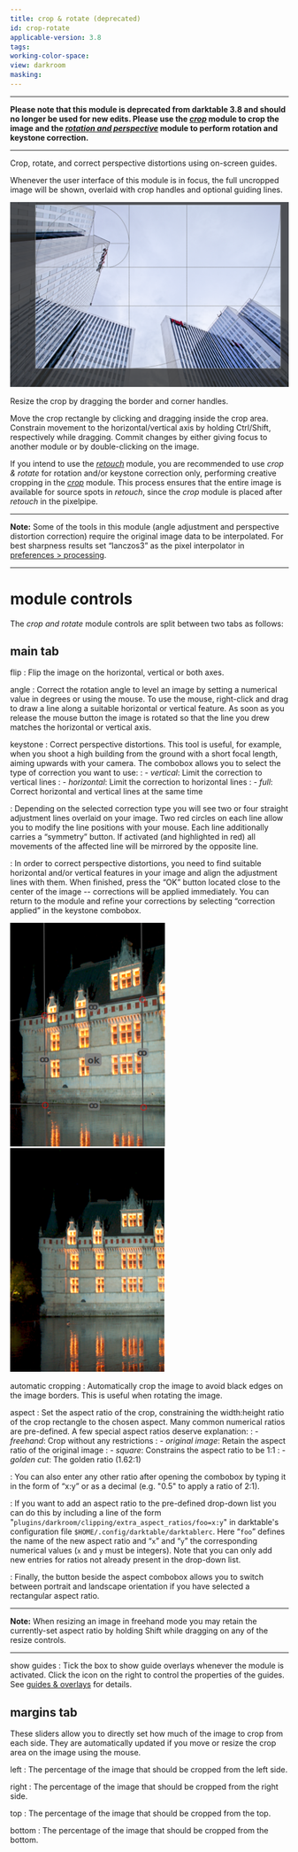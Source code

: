 ```yaml
---
title: crop & rotate (deprecated)
id: crop-rotate
applicable-version: 3.8
tags: 
working-color-space:  
view: darkroom
masking: 
---
```


---

**Please note that this module is deprecated from darktable 3.8 and should no longer be used for new edits. Please use the [_crop_](./crop.md) module to crop the image and the [_rotation and perspective_](./rotation-perspective.md) module to perform rotation and keystone correction.**

---

Crop, rotate, and correct perspective distortions using on-screen guides.

Whenever the user interface of this module is in focus, the full uncropped image will be shown, overlaid with crop handles and optional guiding lines.

![screen controls](./crop-rotate/screen-controls.png#w75)

Resize the crop by dragging the border and corner handles.

Move the crop rectangle by clicking and dragging inside the crop area. Constrain movement to the horizontal/vertical axis by holding Ctrl/Shift, respectively while dragging. Commit changes by either giving focus to another module or by double-clicking on the image.

If you intend to use the [_retouch_](./retouch.md) module, you are recommended to use _crop & rotate_ for rotation and/or keystone correction only, performing creative cropping in the [_crop_](./crop.md) module. This process ensures that the entire image is available for source spots in _retouch_, since the _crop_ module is placed after _retouch_ in the pixelpipe.

---

**Note:** Some of the tools in this module (angle adjustment and perspective distortion correction) require the original image data to be interpolated. For best sharpness results set “lanczos3” as the pixel interpolator in [preferences > processing](../../preferences-settings/processing.md).

---

# module controls

The _crop and rotate_ module controls are split between two tabs as follows:

## main tab

flip
: Flip the image on the horizontal, vertical or both axes.

angle
: Correct the rotation angle to level an image by setting a numerical value in degrees or using the mouse. To use the mouse, right-click and drag to draw a line along a suitable horizontal or vertical feature. As soon as you release the mouse button the image is rotated so that the line you drew matches the horizontal or vertical axis.

keystone
: Correct perspective distortions. This tool is useful, for example, when you shoot a high building from the ground with a short focal length, aiming upwards with your camera. The combobox allows you to select the type of correction you want to use:
: - _vertical_: Limit the correction to vertical lines
: - _horizontal_: Limit the correction to horizontal lines
: - _full_: Correct horizontal and vertical lines at the same time

: Depending on the selected correction type you will see two or four straight adjustment lines overlaid on your image. Two red circles on each line allow you to modify the line positions with your mouse. Each line additionally carries a “symmetry” button. If activated (and highlighted in red) all movements of the affected line will be mirrored by the opposite line.

: In order to correct perspective distortions, you need to find suitable horizontal and/or vertical features in your image and align the adjustment lines with them. When finished, press the “OK” button located close to the center of the image -- corrections will be applied immediately. You can return to the module and refine your corrections by selecting “correction applied” in the keystone combobox.

![keystone set](./crop-rotate/keystone-set.png#w25#inline) ![keystone applied](./crop-rotate/keystone-applied.png#w25#inline)

automatic cropping
: Automatically crop the image to avoid black edges on the image borders. This is useful when rotating the image.

aspect
: Set the aspect ratio of the crop, constraining the width:height ratio of the crop rectangle to the chosen aspect. Many common numerical ratios are pre-defined. A few special aspect ratios deserve explanation:
: - _freehand_: Crop without any restrictions 
: - _original image_: Retain the aspect ratio of the original image
: - _square_: Constrains the aspect ratio to be 1:1
: - _golden cut_: The golden ratio (1.62:1)

: You can also enter any other ratio after opening the combobox by typing it in the form of “x:y” or as a decimal (e.g. "0.5" to apply a ratio of 2:1). 

: If you want to add an aspect ratio to the pre-defined drop-down list you can do this by including a line of the form "`plugins/darkroom/clipping/extra_aspect_ratios/foo=x:y`" in darktable's configuration file `$HOME/.config/darktable/darktablerc`. Here “`foo`” defines the name of the new aspect ratio and “`x`” and “`y`” the corresponding numerical values (`x` and `y` must be integers). Note that you can only add new entries for ratios not already present in the drop-down list.

: Finally, the button beside the aspect combobox allows you to switch between portrait and landscape orientation if you have selected a rectangular aspect ratio.

---

**Note:** When resizing an image in freehand mode you may retain the currently-set aspect ratio by holding Shift while dragging on any of the resize controls.

---

show guides
: Tick the box to show guide overlays whenever the module is activated. Click the icon on the right to control the properties of the guides. See [guides & overlays](../utility-modules/darkroom/guides-overlays.md) for details.

## margins tab

These sliders allow you to directly set how much of the image to crop from each side. They are automatically updated if you move or resize the crop area on the image using the mouse.

left
: The percentage of the image that should be cropped from the left side.

right
: The percentage of the image that should be cropped from the right side.

top
: The percentage of the image that should be cropped from the top.

bottom
: The percentage of the image that should be cropped from the bottom.

